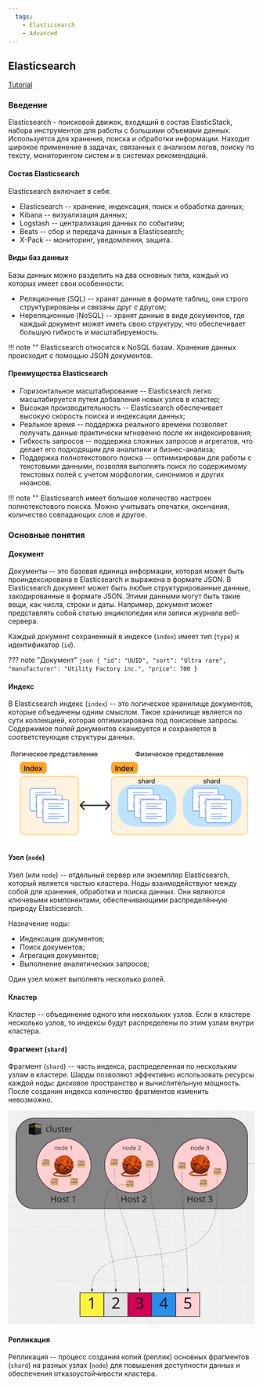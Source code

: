 ```yaml
---
  tags:
    - Elasticsearch
    - Advanced
---
```


## Elasticsearch

[Tutorial](https://www.elastic.co/search-labs/tutorials/search-tutorial/welcome)

### Введение

Elasticsearch - поисковой движок, входящий в состав ElasticStack, набора инструментов для работы с большими объемами данных. 
Используется для хранения, поиска и обработки информации. 
Находит широкое применение в задачах, связанных с анализом логов, поиску по тексту, мониторингом систем и в системах рекомендаций.

#### Состав Elasticsearch

Elasticsearch включает в себя:

- Elasticsearch -- хранение, индексация, поиск и обработка данных;
- Kibana -- визуализация данных;
- Logstash -- централизация данных по событиям;
- Beats -- сбор и передача данных в Elasticsearch;
- X-Pack -- мониторинг, уведомления, защита.

#### Виды баз данных

Базы данных можно разделить на два основных типа, каждый из которых имеет свои особенности:

- Реляционные (SQL) -- хранят данные в формате таблиц, они строго структурированы и связаны друг с другом;
- Нереляционные (NoSQL) -- хранят данные в виде документов, где каждый документ может иметь свою структуру, 
  что обеспечивает большую гибкость и масштабируемость.

!!! note ""
    Elasticsearch относится к NoSQL базам. Хранение данных происходит с помощью JSON документов.

#### Преимущества Elasticsearch

- Горизонтальное масштабирование -- Elasticsearch легко масштабируется путем добавления новых узлов в кластер;
- Высокая производительность -- Elasticsearch обеспечивает высокую скорость поиска и индексации данных;
- Реальное время -- поддержка реального времени позволяет получать данные практически мгновенно после их индексирования;
- Гибкость запросов -- поддержка сложных запросов и агрегатов, что делает его подходящим для аналитики и бизнес-анализа;
- Поддержка полнотекстового поиска -- оптимизирован для работы с текстовыми данными, позволяя выполнять поиск по содержимому текстовых полей с учетом морфологии, синонимов и других нюансов.

!!! note ""
    Elasticsearch имеет большое количество настроек полнотекстового поиска.
    Можно учитывать опечатки, окончания, количество совпадающих слов и другое.

### Основные понятия

#### Документ

Документы -- это базовая единица информации, которая может быть проиндексирована в Elasticsearch и выражена в формате JSON.
В Elasticsearch документ может быть любые структурированные данные, закодированные в формате JSON. 
Этими данными могут быть такие вещи, как числа, строки и даты.
Например, документ может представлять собой статью энциклопедии или записи журнала веб-сервера.

Каждый документ сохраненный в индексе (`index`) имеет тип (`type`) и идентификатор (`id`).

??? note "Документ"
    ```json
    {
      "id": "UUID",
      "sort": "Ultra rare",
      "manufacturer": "Utility Factory inc.",
      "price": 700
    }
    ```

#### Индекс

В Elasticsearch индекс (`index`) -- это логическое хранилище документов, которые объединены одним смыслом.
Такое хранилище является по сути коллекцией, которая оптимизирована под поисковые запросы.
Содержимое полей документов сканируется и сохраняется в соответствующие структуры данных.

![img.png](../../img/elastic/index.png)

#### Узел (`node`)

Узел (или `node`) -- отдельный сервер или экземпляр Elasticsearch, который является частью кластера.
Ноды взаимодействуют между собой для хранения, обработки и поиска данных.
Они являются ключевыми компонентами, обеспечивающими распределённую природу Elasticsearch.

Назначение ноды:

- Индексация документов;
- Поиск документов;
- Агрегация документов;
- Выполнение аналитических запросов;

Один узел может выполнять несколько ролей.

#### Кластер

Кластер -- объединение одного или нескольких узлов. 
Если в кластере несколько узлов, то индексы будут распределены по этим узлам внутри кластера.

#### Фрагмент (`shard`)

Фрагмент (`shard`) -- часть индекса, распределенная по нескольким узлам в кластере.
Шарды позволяют эффективно использовать ресурсы каждой ноды: дисковое пространство и вычислительную мощность.
После создания индекса количество фрагментов изменить невозможно.

![img.png](../../img/elastic/shard.png)

#### Репликация 

Репликация -- процесс создания копий (реплик) основных фрагментов (`shard`) на разных узлах (`node`)
для повышения доступности данных и обеспечения отказоустойчивости кластера.
